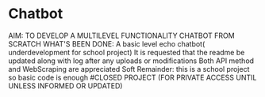 # Chatbot
AIM: TO DEVELOP A MULTILEVEL FUNCTIONALITY CHATBOT FROM SCRATCH
WHAT'S BEEN DONE: A basic  level echo chatbot( underdevelopment for school project)
It is requested that the readme be updated along with log after any uploads or modifications
Both API method and WebScraping are appreciated
Soft Remainder: this is a  school project so basic code is enough
#CLOSED PROJECT (FOR PRIVATE ACCESS UNTIL UNLESS INFORMED OR UPDATED)
